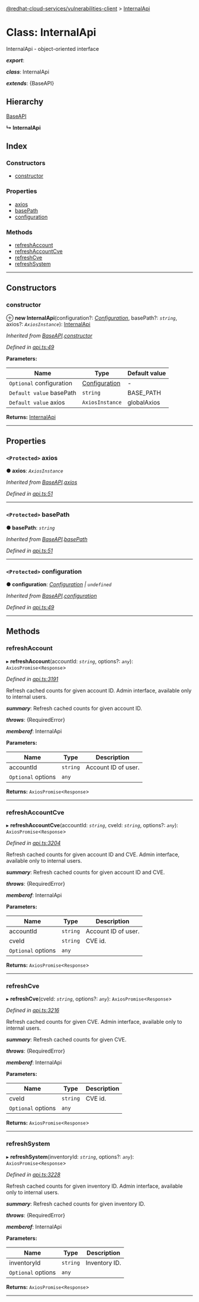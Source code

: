 [@redhat-cloud-services/vulnerabilities-client](../README.md) > [InternalApi](../classes/internalapi.md)

# Class: InternalApi

InternalApi - object-oriented interface

*__export__*: 

*__class__*: InternalApi

*__extends__*: {BaseAPI}

## Hierarchy

 [BaseAPI](baseapi.md)

**↳ InternalApi**

## Index

### Constructors

* [constructor](internalapi.md#constructor)

### Properties

* [axios](internalapi.md#axios)
* [basePath](internalapi.md#basepath)
* [configuration](internalapi.md#configuration)

### Methods

* [refreshAccount](internalapi.md#refreshaccount)
* [refreshAccountCve](internalapi.md#refreshaccountcve)
* [refreshCve](internalapi.md#refreshcve)
* [refreshSystem](internalapi.md#refreshsystem)

---

## Constructors

<a id="constructor"></a>

###  constructor

⊕ **new InternalApi**(configuration?: *[Configuration](configuration.md)*, basePath?: *`string`*, axios?: *`AxiosInstance`*): [InternalApi](internalapi.md)

*Inherited from [BaseAPI](baseapi.md).[constructor](baseapi.md#constructor)*

*Defined in [api.ts:49](https://github.com/RedHatInsights/javascript-clients/blob/master/packages/vulnerabilities/git-api/api.ts#L49)*

**Parameters:**

| Name | Type | Default value |
| ------ | ------ | ------ |
| `Optional` configuration | [Configuration](configuration.md) | - |
| `Default value` basePath | `string` |  BASE_PATH |
| `Default value` axios | `AxiosInstance` |  globalAxios |

**Returns:** [InternalApi](internalapi.md)

___

## Properties

<a id="axios"></a>

### `<Protected>` axios

**● axios**: *`AxiosInstance`*

*Inherited from [BaseAPI](baseapi.md).[axios](baseapi.md#axios)*

*Defined in [api.ts:51](https://github.com/RedHatInsights/javascript-clients/blob/master/packages/vulnerabilities/git-api/api.ts#L51)*

___
<a id="basepath"></a>

### `<Protected>` basePath

**● basePath**: *`string`*

*Inherited from [BaseAPI](baseapi.md).[basePath](baseapi.md#basepath)*

*Defined in [api.ts:51](https://github.com/RedHatInsights/javascript-clients/blob/master/packages/vulnerabilities/git-api/api.ts#L51)*

___
<a id="configuration"></a>

### `<Protected>` configuration

**● configuration**: *[Configuration](configuration.md) \| `undefined`*

*Inherited from [BaseAPI](baseapi.md).[configuration](baseapi.md#configuration)*

*Defined in [api.ts:49](https://github.com/RedHatInsights/javascript-clients/blob/master/packages/vulnerabilities/git-api/api.ts#L49)*

___

## Methods

<a id="refreshaccount"></a>

###  refreshAccount

▸ **refreshAccount**(accountId: *`string`*, options?: *`any`*): `AxiosPromise`<`Response`>

*Defined in [api.ts:3191](https://github.com/RedHatInsights/javascript-clients/blob/master/packages/vulnerabilities/git-api/api.ts#L3191)*

Refresh cached counts for given account ID. Admin interface, available only to internal users.

*__summary__*: Refresh cached counts for given account ID.

*__throws__*: {RequiredError}

*__memberof__*: InternalApi

**Parameters:**

| Name | Type | Description |
| ------ | ------ | ------ |
| accountId | `string` |  Account ID of user. |
| `Optional` options | `any` |

**Returns:** `AxiosPromise`<`Response`>

___
<a id="refreshaccountcve"></a>

###  refreshAccountCve

▸ **refreshAccountCve**(accountId: *`string`*, cveId: *`string`*, options?: *`any`*): `AxiosPromise`<`Response`>

*Defined in [api.ts:3204](https://github.com/RedHatInsights/javascript-clients/blob/master/packages/vulnerabilities/git-api/api.ts#L3204)*

Refresh cached counts for given account ID and CVE. Admin interface, available only to internal users.

*__summary__*: Refresh cached counts for given account ID and CVE.

*__throws__*: {RequiredError}

*__memberof__*: InternalApi

**Parameters:**

| Name | Type | Description |
| ------ | ------ | ------ |
| accountId | `string` |  Account ID of user. |
| cveId | `string` |  CVE id. |
| `Optional` options | `any` |

**Returns:** `AxiosPromise`<`Response`>

___
<a id="refreshcve"></a>

###  refreshCve

▸ **refreshCve**(cveId: *`string`*, options?: *`any`*): `AxiosPromise`<`Response`>

*Defined in [api.ts:3216](https://github.com/RedHatInsights/javascript-clients/blob/master/packages/vulnerabilities/git-api/api.ts#L3216)*

Refresh cached counts for given CVE. Admin interface, available only to internal users.

*__summary__*: Refresh cached counts for given CVE.

*__throws__*: {RequiredError}

*__memberof__*: InternalApi

**Parameters:**

| Name | Type | Description |
| ------ | ------ | ------ |
| cveId | `string` |  CVE id. |
| `Optional` options | `any` |

**Returns:** `AxiosPromise`<`Response`>

___
<a id="refreshsystem"></a>

###  refreshSystem

▸ **refreshSystem**(inventoryId: *`string`*, options?: *`any`*): `AxiosPromise`<`Response`>

*Defined in [api.ts:3228](https://github.com/RedHatInsights/javascript-clients/blob/master/packages/vulnerabilities/git-api/api.ts#L3228)*

Refresh cached counts for given inventory ID. Admin interface, available only to internal users.

*__summary__*: Refresh cached counts for given inventory ID.

*__throws__*: {RequiredError}

*__memberof__*: InternalApi

**Parameters:**

| Name | Type | Description |
| ------ | ------ | ------ |
| inventoryId | `string` |  Inventory ID. |
| `Optional` options | `any` |

**Returns:** `AxiosPromise`<`Response`>

___

